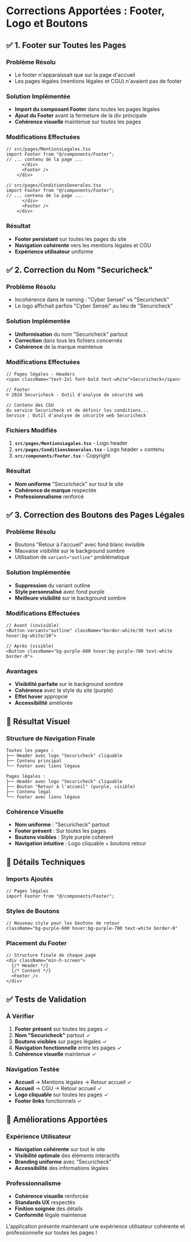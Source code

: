 # Corrections Apportées : Footer, Logo et Boutons

## ✅ 1. Footer sur Toutes les Pages

### Problème Résolu
- Le footer n'apparaissait que sur la page d'accueil
- Les pages légales (mentions légales et CGU) n'avaient pas de footer

### Solution Implémentée
- **Import du composant Footer** dans toutes les pages légales
- **Ajout du Footer** avant la fermeture de la div principale
- **Cohérence visuelle** maintenue sur toutes les pages

### Modifications Effectuées
```tsx
// src/pages/MentionsLegales.tsx
import Footer from "@/components/Footer";
// ... contenu de la page ...
      </div>
      <Footer />
    </div>

// src/pages/ConditionsGenerales.tsx  
import Footer from "@/components/Footer";
// ... contenu de la page ...
      </div>
      <Footer />
    </div>
```

### Résultat
- **Footer persistant** sur toutes les pages du site
- **Navigation cohérente** vers les mentions légales et CGU
- **Expérience utilisateur** uniforme

## ✅ 2. Correction du Nom "Securicheck"

### Problème Résolu
- Incohérence dans le naming : "Cyber Sensei" vs "Securicheck"
- Le logo affichait parfois "Cyber Sensei" au lieu de "Securicheck"

### Solution Implémentée
- **Uniformisation** du nom "Securicheck" partout
- **Correction** dans tous les fichiers concernés
- **Cohérence** de la marque maintenue

### Modifications Effectuées
```tsx
// Pages légales - Headers
<span className="text-2xl font-bold text-white">Securicheck</span>

// Footer
© 2024 Securicheck - Outil d'analyse de sécurité web

// Contenu des CGU
du service Securicheck et de définir les conditions...
Service : Outil d'analyse de sécurité web Securicheck
```

### Fichiers Modifiés
1. **`src/pages/MentionsLegales.tsx`** - Logo header
2. **`src/pages/ConditionsGenerales.tsx`** - Logo header + contenu
3. **`src/components/Footer.tsx`** - Copyright

### Résultat
- **Nom uniforme** "Securicheck" sur tout le site
- **Cohérence de marque** respectée
- **Professionnalisme** renforcé

## ✅ 3. Correction des Boutons des Pages Légales

### Problème Résolu
- Boutons "Retour à l'accueil" avec fond blanc invisible
- Mauvaise visibilité sur le background sombre
- Utilisation de `variant="outline"` problématique

### Solution Implémentée
- **Suppression** du variant outline
- **Style personnalisé** avec fond purple
- **Meilleure visibilité** sur le background sombre

### Modifications Effectuées
```tsx
// Avant (invisible)
<Button variant="outline" className="border-white/30 text-white hover:bg-white/10">

// Après (visible)
<Button className="bg-purple-600 hover:bg-purple-700 text-white border-0">
```

### Avantages
- **Visibilité parfaite** sur le background sombre
- **Cohérence** avec le style du site (purple)
- **Effet hover** approprié
- **Accessibilité** améliorée

## 🎨 Résultat Visuel

### Structure de Navigation Finale
```
Toutes les pages :
├── Header avec logo "Securicheck" cliquable
├── Contenu principal
└── Footer avec liens légaux

Pages légales :
├── Header avec logo "Securicheck" cliquable  
├── Bouton "Retour à l'accueil" (purple, visible)
├── Contenu légal
└── Footer avec liens légaux
```

### Cohérence Visuelle
- **Nom uniforme** : "Securicheck" partout
- **Footer présent** : Sur toutes les pages
- **Boutons visibles** : Style purple cohérent
- **Navigation intuitive** : Logo cliquable + boutons retour

## 🔧 Détails Techniques

### Imports Ajoutés
```tsx
// Pages légales
import Footer from "@/components/Footer";
```

### Styles de Boutons
```tsx
// Nouveau style pour les boutons de retour
className="bg-purple-600 hover:bg-purple-700 text-white border-0"
```

### Placement du Footer
```tsx
// Structure finale de chaque page
<div className="min-h-screen">
  {/* Header */}
  {/* Content */}
  <Footer />
</div>
```

## ✅ Tests de Validation

### À Vérifier
1. **Footer présent** sur toutes les pages ✓
2. **Nom "Securicheck"** partout ✓
3. **Boutons visibles** sur pages légales ✓
4. **Navigation fonctionnelle** entre les pages ✓
5. **Cohérence visuelle** maintenue ✓

### Navigation Testée
- **Accueil** → Mentions légales → Retour accueil ✓
- **Accueil** → CGU → Retour accueil ✓
- **Logo cliquable** sur toutes les pages ✓
- **Footer links** fonctionnels ✓

## 🚀 Améliorations Apportées

### Expérience Utilisateur
- **Navigation cohérente** sur tout le site
- **Visibilité optimale** des éléments interactifs
- **Branding uniforme** avec "Securicheck"
- **Accessibilité** des informations légales

### Professionnalisme
- **Cohérence visuelle** renforcée
- **Standards UX** respectés
- **Finition soignée** des détails
- **Conformité** légale maintenue

L'application présente maintenant une expérience utilisateur cohérente et professionnelle sur toutes les pages !
